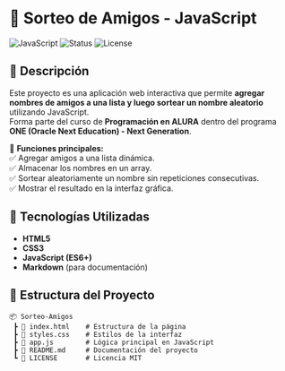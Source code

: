 # 🎲 Sorteo de Amigos - JavaScript

![JavaScript](https://img.shields.io/badge/JavaScript-ES6+-yellow?style=for-the-badge&logo=javascript)
![Status](https://img.shields.io/badge/Estado-Completado-green?style=for-the-badge)
![License](https://img.shields.io/badge/Licencia-MIT-blue?style=for-the-badge)

## 📌 Descripción
Este proyecto es una aplicación web interactiva que permite **agregar nombres de amigos a una lista y luego sortear un nombre aleatorio** utilizando JavaScript.  
Forma parte del curso de **Programación en ALURA** dentro del programa **ONE (Oracle Next Education) - Next Generation**.  

🔹 **Funciones principales:**  
✅ Agregar amigos a una lista dinámica.  
✅ Almacenar los nombres en un array.  
✅ Sortear aleatoriamente un nombre sin repeticiones consecutivas.  
✅ Mostrar el resultado en la interfaz gráfica.  

## 🚀 Tecnologías Utilizadas
- **HTML5**
- **CSS3**
- **JavaScript (ES6+)**
- **Markdown** (para documentación)

## 📂 Estructura del Proyecto
```plaintext
📦 Sorteo-Amigos
 ┣ 📜 index.html    # Estructura de la página
 ┣ 📜 styles.css    # Estilos de la interfaz
 ┣ 📜 app.js        # Lógica principal en JavaScript
 ┣ 📜 README.md     # Documentación del proyecto
 ┗ 📜 LICENSE       # Licencia MIT

